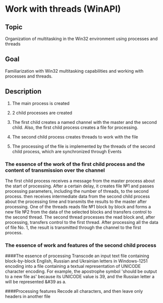 # Work with threads (WinAPI)

## Topic
Organization of multitasking in the Win32 environment using processes and threads

## Goal
Familiarization with Win32 multitasking capabilities and working with processes and threads.

## Description
1. The main process is created
2. 2 child processes are created
3. The first child creates a named channel with the master and the second child. Also, the first child process creates a file for processing.

4. The second child process creates threads to work with the file

5. The processing of the file is implemented by the threads of the second child process, which are synchronized through Events

### The essence of the work of the first child process and the content of transmission over the channel
The first child process receives a message from the master process about the start of processing.
After a certain delay, it creates file №1 and passes processing parameters, including the number of threads, to the second process.
then receives intermediate data from the second child process about the processing time and transmits the results to the master after processing.
One of the threads reads file №1 block by block and forms a new file №2 from the data of the selected blocks and transfers control to the second thread. The second thread processes the read block and, after processing, transfers control to the first thread. After processing all the data of file No. 1, the result is transmitted through the channel to the first process.

### The essence of work and features of the second child process
####The essence of processing
Transcode an input text file containing block-by-block English, Russian and Ukrainian letters in Windows-1251 encoding into a file containing a textual representation of UNICODE character encoding. For example, the apostrophe symbol 'should be output to a new file as' because its UNICODE value is 39, and the Russian letter a will be represented &#39 as a.

####Processing features
Recode all characters, and then leave only headers in another file